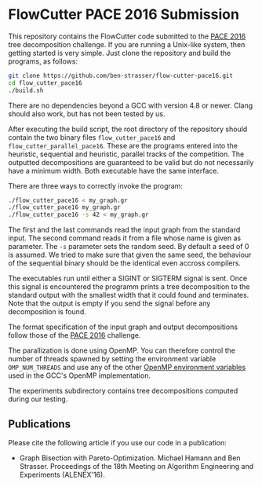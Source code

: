 # FlowCutter PACE 2016 Submission

This repository contains the FlowCutter code submitted to the [PACE 2016](https://pacechallenge.wordpress.com/track-a-treewidth/) tree decomposition challenge. 
If you are running a Unix-like system, then getting started is very simple. Just clone the repository and build the programs, as follows:

```bash
git clone https://github.com/ben-strasser/flow-cutter-pace16.git
cd flow_cutter_pace16
./build.sh
```

There are no dependencies beyond a GCC with version 4.8 or newer. Clang should also work, but has not been tested by us.

After executing the build script, the root directory of the repository should contain the two binary files `flow_cutter_pace16` and `flow_cutter_parallel_pace16`. These are the programs entered into the heuristic, sequential and heuristic, parallel tracks of the competition. The outputted decompositions are guaranteed to be valid but do not necessarily have a minimum width. Both executable have the same interface. 

There are three ways to correctly invoke the program:

```bash
./flow_cutter_pace16 < my_graph.gr 
./flow_cutter_pace16 my_graph.gr
./flow_cutter_pace16 -s 42 < my_graph.gr
```

The first and the last commands read the input graph from the standard input. The second command reads it from a file whose name is given as parameter. The `-s` parameter sets the random seed. By default a seed of 0 is assumed. We tried to make sure that given the same seed, the behaviour of the sequential binary should be the identical even accross compilers.

The executables run until either a SIGINT or SIGTERM signal is sent. Once this signal is encountered the programm prints a tree decomposition to the standard output with the smallest width that it could found and terminates. Note that the output is empty if you send the signal before any decomposition is found.

The format specification of the input graph and output decompositions follow those of the [PACE 2016](https://pacechallenge.wordpress.com/track-a-treewidth/) challenge. 

The parallization is done using OpenMP. You can therefore control the number of threads spawned by setting the environment variable `OMP_NUM_THREADS` and use any of the other [OpenMP environment variables](https://gcc.gnu.org/onlinedocs/libgomp/Environment-Variables.html) used in the GCC's OpenMP implementation.

The experiments subdirectory contains tree decompositions computed during our testing.

## Publications

Please cite the following article if you use our code in a publication:

* Graph Bisection with Pareto-Optimization.
  Michael Hamann and Ben Strasser.
  Proceedings of the 18th Meeting on Algorithm Engineering and Experiments (ALENEX'16).

